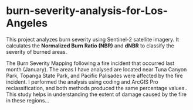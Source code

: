 # burn-severity-analysis-for-Los-Angeles

This project analyzes burn severity using Sentinel-2 satellite imagery. It calculates the **Normalized Burn Ratio (NBR)** and **dNBR** to classify the severity of burned areas.

The Burn Severity Mapping following a fire incident that occurred last month (January). The areas I have analysed are located near Tuna Canyon Park, Topanga State Park, and Pacific Palisades were affected by the fire incident.
I performed the analysis using coding and ArcGIS Pro reclassification, and both methods produced the same percentage values..
This study helps in understanding the extent of damage caused by the fire in these regions...

